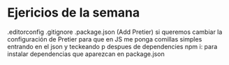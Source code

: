 # Ejericios de la semana 

.editorconfig
.gitignore
.package.json (Add Pretier) si queremos cambiar la configuración de Pretier para que en JS me ponga comillas simples entrando en el json y teckeando p despues de dependencies
npm i: para instalar dependencias que aparezcan en package.json
